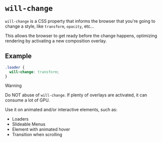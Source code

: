 # `will-change`

`will-change` is a CSS property that informs the browser that you're going
to change a style, like `transform`, `opacity`, etc...

This allows the browser to get ready before the change happens, optimizing
rendering by activating a new composition overlay.

## Example

```CSS
.loader {
  will-change: transform;
}
```

> [!WARNING]
> Do NOT abuse of `will-change`. If plenty of overlays are activated, it can consume a lot of GPU.

Use it on animated and/or interactive elements, such as:
- Loaders
- Slideable Menus
- Element with animated hover
- Transition when scrolling